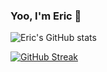 ### Yoo, I'm Eric 👋


![Eric's GitHub stats](https://github-readme-stats.vercel.app/api?username=EricSUID&count_private=true&show_icons=true)

[![GitHub Streak](http://github-readme-streak-stats.herokuapp.com?user=EricSUID)](https://git.io/streak-stats)



<!--
**EricSUID/EricSUID** is a ✨ _special_ ✨ repository because its `README.md` (this file) appears on your GitHub profile.

Here are some ideas to get you started:

- 🔭 I’m currently working on ...
- 🌱 I’m currently learning ...
- 👯 I’m looking to collaborate on ...
- 🤔 I’m looking for help with ...
- 💬 Ask me about ...
- 📫 How to reach me: ...
- 😄 Pronouns: ...
- ⚡ Fun fact: ...
-->
